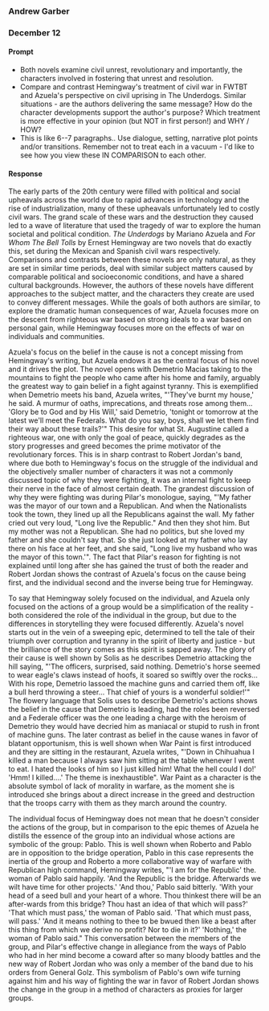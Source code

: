 ### Andrew Garber
### December 12

#### Prompt
 - Both novels examine civil unrest, revolutionary and importantly, the characters involved in fostering that unrest and resolution. 
 - Compare and contrast Hemingway's treatment of civil war in FWTBT and Azuela's perspective on civil uprising in The Underdogs.   Similar situations - are the authors delivering the same message? How do the character developments support the author's purpose?  Which treatment is more effective in your opinion (but NOT in first person!) and WHY / HOW? 
 - This is like 6--7 paragraphs..  Use dialogue, setting, narrative plot points and/or transitions.  Remember not to treat each in a vacuum - I'd like to see how you view these IN COMPARISON to each other. 

#### Response
The early parts of the 20th century were filled with political and social upheavals across the world due to rapid advances in technology and the rise of industrialization, many of these upheavals unfortunately led to costly civil wars. The grand scale of these wars and the destruction they caused led to a wave of literature that used the tragedy of war to explore the human societal and political condition. *The Underdogs* by Mariano Azuela and *For Whom The Bell Tolls* by Ernest Hemingway are two novels that do exactly this, set during the Mexican and Spanish civil wars respectively. Comparisons and contrasts between these novels are only natural, as they are set in similar time periods, deal with similar subject matters caused by comparable political and socioeconomic conditions, and have a shared cultural backgrounds. However, the authors of these novels have different approaches to the subject matter, and the characters they create are used to convey different messages. While the goals of both authors are similar, to explore the dramatic human consequences of war, Azuela focuses more on the descent from righteous war based on strong ideals to a war based on personal gain, while Hemingway focuses more on the effects of war on individuals and communities.

Azuela's focus on the belief in the cause is not a concept missing from Hemingway's writing, but Azuela endows it as the central focus of his novel and it drives the plot. The novel opens with Demetrio Macias taking to the mountains to fight the people who came after his home and family, arguably the greatest way to gain belief in a fight against tyranny. This is exemplified when Demetrio meets his band, Azuela writes, "'They've burnt my house,' he said. A murmur of oaths, imprecations, and threats rose among them... 'Glory be to God and by His Will,' said Demetrio, 'tonight or tomorrow at the latest we'll meet the Federals. What do you say, boys, shall we let them find their way about these trails?'" This desire for what St. Augustine called a righteous war, one with only the goal of peace, quickly degrades as the story progresses and greed becomes the prime motivator of the revolutionary forces. This is in sharp contrast to Robert Jordan's band, where due both to Hemingway's focus on the struggle of the individual and the objectively smaller number of characters it was not a commonly discussed topic of why they were fighting, it was an internal fight to keep their nerve in the face of almost certain death. The grandest discussion of why they were fighting was during Pilar's monologue, saying, "'My father was the mayor of our town and a Republican. And when the Nationalists took the town, they lined up all the Republicans against the wall. My father cried out very loud, "Long live the Republic." And then they shot him. But my mother was not a Republican. She had no politics, but she loved my father and she couldn't say that. So she just looked at my father who lay there on his face at her feet, and she said, "Long live my husband who was the mayor of this town.'". The fact that Pilar's reason for fighting is not explained until long after she has gained the trust of both the reader and Robert Jordan shows the contrast of Azuela's focus on the cause being first, and the individual second and the inverse being true for Hemingway.

To say that Hemingway solely focused on the individual, and Azuela only focused on the actions of a group would be a simplification of the reality - both considered the role of the individual in the group, but due to the differences in storytelling they were focused differently. Azuela's novel starts out in the vein of a sweeping epic, determined to tell the tale of their triumph over corruption and tyranny in the spirit of liberty and justice - but the brilliance of the story comes as this spirit is sapped away. The glory of their cause is well shown by Solis as he describes Demetrio attacking the hill saying, "'The officers, surprised, said nothing. Demetrio's horse seemed to wear eagle's claws instead of hoofs, it soared so swiftly over the rocks... With his rope, Demetrio lassoed the machine guns and carried them off, like a bull herd throwing a steer... That chief of yours is a wonderful soldier!'" The flowery language that Solis uses to describe Demetrio's actions shows the belief in the cause that Demetrio is leading, had the roles been reversed and a Federale officer was the one leading a charge with the heroism of Demetrio they would have decried him as maniacal or stupid to rush in front of machine guns. The later contrast as belief in the cause wanes in favor of blatant opportunism, this is well shown when War Paint is first introduced and they are sitting in the restaurant, Azuela writes, "'Down in Chihuahua I killed a man because I always saw him sitting at the table whenever I went to eat. I hated the looks of him so I just killed him! What the hell could I do!' 'Hmm! I killed....' The theme is inexhaustible". War Paint as a character is the absolute symbol of lack of morality in warfare, as the moment she is introduced she brings about a direct increase in the greed and destruction that the troops carry with them as they march around the country.

The individual focus of Hemingway does not mean that he doesn't consider the actions of the group, but in comparison to the epic themes of Azuela he distills the essence of the group into an individual whose actions are symbolic of the group: Pablo. This is well shown when Roberto and Pablo are in opposition to the bridge operation, Pablo in this case represents the inertia of the group and Roberto a more collaborative way of warfare with Republican high command, Hemingway writes, "'I am for the Republic' the. woman of Pablo said happily. 'And the Republic is the bridge. Afterwards we wilt have time for other projects.' 'And thou,' Pablo said bitterly. 'With your head of a seed bull and your heart of a whore. Thou thinkest there will be an after-wards from this bridge? Thou hast an idea of that which will pass?' 'That which must pass,' the woman of Pablo said. 'That which must pass, will pass.' 'And it means nothing to thee to be bwued then like a beast after this thing from which we derive no profit? Nor to die in it?' 'Nothing,' the woman of Pablo said." This conversation between the members of the group, and Pilar's effective change in allegiance from the ways of Pablo who had in her mind become a coward after so many bloody battles and the new way of Robert Jordan who was only a member of the band due to his orders from General Golz. This symbolism of Pablo's own wife turning against him and his way of fighting the war in favor of Robert Jordan shows the change in the group in a method of characters as proxies for larger groups.



